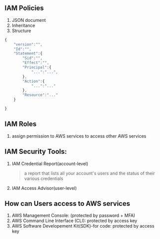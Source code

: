 ## IAM Policies
1. JSON document
2. Inheritance
3. Structure
```javascript
{
    "version":"",
    "Id":"",
    "Statement":{
        "Sid":"",
        "Effect":"",
        "Principal":{
            "...":"...",
        },
        "Action":{
            "...":"..."
        },
        "Resource":"..."
    }

}
```

## IAM Roles
1. assign permission to AWS services to access other AWS services

## IAM Security Tools:
1. IAM Credential Report(account-level)
    > a report that lists all your account's users and the status of their various credentials
2. IAM Access Advisor(user-level)

## How can Users access to AWS services
1. AWS Management Console: (protected by password + MFA)
2. AWS Command Line Interface (CLI): protected by access key
3. AWS Software Developement Kit(SDK)-for code:  protected by access key